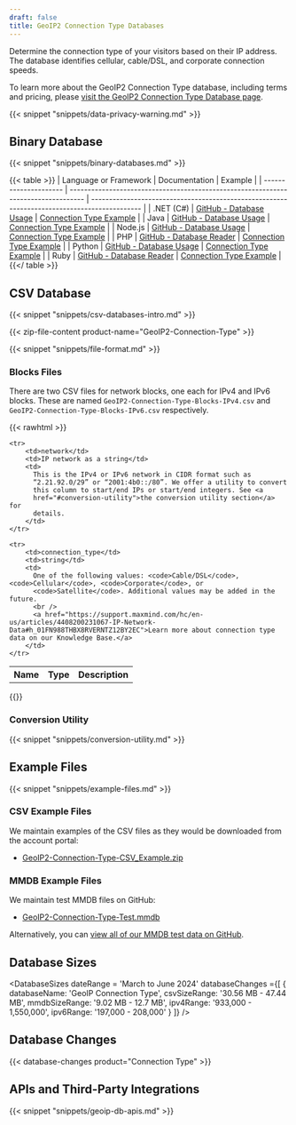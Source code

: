 ```yaml
---
draft: false
title: GeoIP2 Connection Type Databases
---
```


Determine the connection type of your visitors based on their IP address. The
database identifies cellular, cable/DSL, and corporate connection speeds.

To learn more about the GeoIP2 Connection Type database, including terms and
pricing, please
[visit the GeoIP2 Connection Type Database page](https://www.maxmind.com/en/geoip2-connection-type-database).

{{< snippet "snippets/data-privacy-warning.md" >}}

## Binary Database

{{< snippet "snippets/binary-databases.md" >}}

{{< table >}}
| Language or Framework | Documentation                                                                      | Example                                                                                      |
| --------------------- | ---------------------------------------------------------------------------------- | -------------------------------------------------------------------------------------------- |
| .NET (C#)             | [GitHub - Database Usage](https://github.com/maxmind/GeoIP2-dotnet#database-usage) | [Connection Type Example](https://github.com/maxmind/GeoIP2-dotnet#connection-type-database) |
| Java                  | [GitHub - Database Usage](https://github.com/maxmind/GeoIP2-java#database-usage)   | [Connection Type Example](https://github.com/maxmind/GeoIP2-java#connection-type)            |
| Node.js               | [GitHub - Database Usage](https://github.com/maxmind/GeoIP2-node#database-usage)   | [Connection Type Example](https://github.com/maxmind/GeoIP2-node#connection-type-example)    |
| PHP                   | [GitHub - Database Reader](https://github.com/maxmind/GeoIP2-php#database-reader)  | [Connection Type Example](https://github.com/maxmind/GeoIP2-php#connection-type-example)     |
| Python                | [GitHub - Database Usage](https://github.com/maxmind/GeoIP2-python#database-usage) | [Connection Type Example](https://github.com/maxmind/GeoIP2-python#connection-type-database) |
| Ruby                  | [GitHub - Database Reader](https://github.com/maxmind/GeoIP2-ruby#database-reader) | [Connection Type Example](https://github.com/maxmind/GeoIP2-ruby#connection-type-example)    |
{{</ table >}}

## CSV Database

{{< snippet "snippets/csv-databases-intro.md" >}}

{{< zip-file-content product-name="GeoIP2-Connection-Type" >}}

{{< snippet "snippets/file-format.md" >}}

### Blocks Files

There are two CSV files for network blocks, one each for IPv4 and IPv6 blocks.
These are named `GeoIP2-Connection-Type-Blocks-IPv4.csv` and
`GeoIP2-Connection-Type-Blocks-IPv6.csv` respectively.

{{< rawhtml >}}
<div class="table">
<table>
  <tbody>
    <tr>
        <th>Name</th>
        <th>Type</th>
        <th>Description</th>
    </tr>

    <tr>
        <td>network</td>
        <td>IP network as a string</td>
        <td>
          This is the IPv4 or IPv6 network in CIDR format such as
          “2.21.92.0/29” or “2001:4b0::/80”. We offer a utility to convert
          this column to start/end IPs or start/end integers. See <a
          href="#conversion-utility">the conversion utility section</a> for
          details.
        </td>
    </tr>

    <tr>
        <td>connection_type</td>
        <td>string</td>
        <td>
          One of the following values: <code>Cable/DSL</code>, <code>Cellular</code>, <code>Corporate</code>, or
          <code>Satellite</code>. Additional values may be added in the future.
          <br />
          <a href="https://support.maxmind.com/hc/en-us/articles/4408200231067-IP-Network-Data#h_01FN988THBX8RVERNTZ12BY2EC">Learn more about connection type data on our Knowledge Base.</a>
        </td>
    </tr>
  </tbody>
</table>
</div>
{{</ rawhtml >}}

### Conversion Utility

{{< snippet "snippets/conversion-utility.md" >}}

## Example Files

{{< snippet "snippets/example-files.md" >}}

### CSV Example Files

We maintain examples of the CSV files as they would be downloaded from the account portal:

* [GeoIP2-Connection-Type-CSV\_Example.zip](/static/GeoIP2-Connection-Type-CSV_Example.zip)

### MMDB Example Files

We maintain test MMDB files on GitHub:

* [GeoIP2-Connection-Type-Test.mmdb](https://github.com/maxmind/MaxMind-DB/blob/main/test-data/GeoIP2-Connection-Type-Test.mmdb)

Alternatively, you can [view all of our MMDB test data on GitHub](https://github.com/maxmind/MaxMind-DB/tree/main/test-data).

## Database Sizes

<DatabaseSizes dateRange = 'March to June 2024' databaseChanges ={[
    {
       databaseName: 'GeoIP Connection Type',
       csvSizeRange: '30.56 MB - 47.44 MB',
       mmdbSizeRange: '9.02 MB - 12.7 MB',
       ipv4Range: '933,000 - 1,550,000',
       ipv6Range: '197,000 - 208,000'
    }
  ]}
/>

## Database Changes

{{< database-changes product="Connection Type" >}}

## APIs and Third-Party Integrations

{{< snippet "snippets/geoip-db-apis.md" >}}
